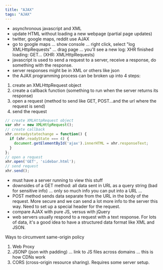 ```yaml
---
title: "AJAX"
tags: "AJAX"
---
```


- asynchronous javascript and XML
- update HTML without loading a new webpage (partial page updates)
- twitter, google maps, reddit use AJAX
- go to google maps ... show console ... right click, select "log XMLHttpRequests" ... drag page ... you'll see a new log: XHR finished loading: GET...
 (XHR: XMLHttpRequests)
 - javascript is used to send a request to a server, receive a response, do something with the response.
- server responses might be in XML or others like json
- the AJAX programming process can be broken up into 4 steps:
1. create an XMLHttpRequest object
2. create a callback function (something to run when the server returns its response)
3. open a request (method to send like GET, POST...and the url where the request is send)
4. send the request

```js
// create XMLHttpRequest object
var xhr = new XMLHttpRequest();
// create callback
xhr.onreadystatechange = function() {
  if (xhr.readyState === 4) {
    document.getElementById('ajax').innerHTML = xhr.responseText;
  }
};
// open a request
xhr.open('GET', 'sidebar.html');
// send request
xhr.send();
```

- must have a server running to view this stuff
- downsides of a GET method: all data sent in URL as a query string (bad for sensitive info) ... only so much info you can put into a URL ...
- POST method sends data separate from the URL in the body of the request. More secure and we can send a lot more info to the server this way. Need to set up a special header for the request.
- compare AJAX with pure JS, versus with jQuery
- web servers usually respond to a request with a text response. For lots of data, it's a good idea to have a structured data format like XML and JSON.

Ways to circumvent same-origin policy
1. Web Proxy
2. JSONP (json with padding) ... link to JS files across domains ... this is how CDNs work
3. CORS (cross-origin resource sharing). Requires some server setup.
